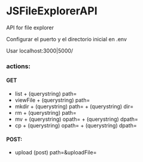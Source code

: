 # JSFileExplorerAPI
API for file explorer

Configurar el puerto y el directorio inicial en .env 

Usar localhost:3000|5000/<action>

### actions:
#### GET
- list + (querystring) path=<ruta>
- viewFile + (querystring) path=<ruta fichero a visualizar>
- mkdir + (querystring) path=<ruta actual> + (querystring) dir=<nombre directorio> 
- rm + (querystring) path=<ruta fichero a eliminar>
- mv + (querystring) opath=<ruta origen > + (querystring) dpath=<ruta destino>
- cp + (querystring) opath=<ruta origen > + (querystring) dpath=<ruta destino>

#### POST:
 - upload (post) path=<path actual>&uploadFile=<fichero a subir>
